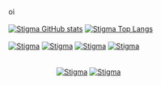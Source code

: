 oi
<br>
<br>
[![Stigma GitHub stats](https://github-readme-stats.vercel.app/api?username=spiderbuddy411&show_icons=true&theme=cobalt)](https://github.com/spiderbuddy411)
[![Stigma Top Langs](https://github-readme-stats.vercel.app/api/top-langs/?username=spiderbuddy411&layout=compact&show_icons=true&theme=cobalt)](https://github.com/spiderbuddy411)
<br>
<br>
[![Stigma](https://img.shields.io/badge/MySQL-00000F?style=for-the-badge&logo=MYSQL&logoColor=white)](https://github.com/spiderbuddy411) 
[![Stigma](https://img.shields.io/badge/PostgreSQL-316192?style=for-the-badge&logo=POSTGRESQL&logoColor=white)](https://github.com/spiderbuddy411) 
[![Stigma](https://img.shields.io/badge/MariaDB-003545?style=for-the-badge&logo=mariadb&logoColor=white)](https://github.com/spiderbuddy411) 
[![Stigma](https://img.shields.io/badge/MongoDB-4EA94B?style=for-the-badge&logo=mongodb&logoColor=white)](https://github.com/spiderbuddy411)  
<br>
<br>
                        [![Stigma](https://img.shields.io/badge/LinkedIn-0077B5?style=for-the-badge&logo=linkedin&logoColor=white)](https://www.linkedin.com/in/brunohenriquecruvinel/) 
[![Stigma](https://img.shields.io/badge/Discord-7289DA?style=for-the-badge&logo=discord&logoColor=white)](http://codebuilding.org/)




